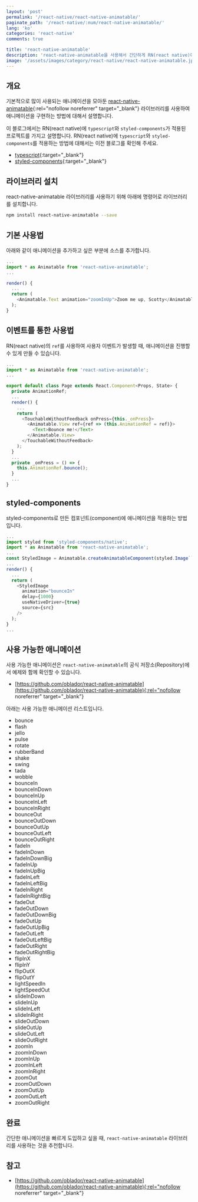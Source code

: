 ```yaml
---
layout: 'post'
permalink: '/react-native/react-native-animatable/'
paginate_path: '/react-native/:num/react-native-animatable/'
lang: 'ko'
categories: 'react-native'
comments: true

title: 'react-native-animatable'
description: 'react-native-animatable을 사용해서 간단하게 RN(react native)에 애니메이션을 추가해 보자.'
image: '/assets/images/category/react-native/react-native-animatable.jpg'
---
```



## 개요
기본적으로 많이 사용되는 애니메이션을 모아둔 [react-native-animatable](https://github.com/oblador/react-native-animatable){:rel="nofollow noreferrer" target="_blank"} 라이브러리를 사용하여 애니메이션을 구현하는 방법에 대해서 설명합니다.

이 블로그에서는 RN(react native)에 ```typescript```와 ```styled-components```가 적용된 프로젝트를 가지고 설명합니다. RN(react native)에 ```typescript```와 ```styled-components```를 적용하는 방법에 대해서는 이전 블로그를 확인해 주세요.

- [typescript]({{site.url}}/{{page.categories}}/typescript/){:target="_blank"}
- [styled-components]({{site.url}}/{{page.categories}}/styled-components/){:target="_blank"}

## 라이브러리 설치
react-native-animatable 라이브러리를 사용하기 위해 아래에 명령어로 라이브러리를 설치합니다.

```bash
npm install react-native-animatable --save
```

## 기본 사용법
아래와 같이 애니메이션을 추가하고 싶은 부분에 소스를 추가합니다.

```js
...
import * as Animatable from 'react-native-animatable';
...

render() {
  ...
  return (
    <Animatable.Text animation="zoomInUp">Zoom me up, Scotty</Animatable.Text>
  );
}
```

## 이벤트를 통한 사용법
RN(react native)의 ```ref```를 사용하여 사용자 이벤트가 발생할 때, 애니메이션을 진행할 수 있게 만들 수 있습니다.

```js
...
import * as Animatable from 'react-native-animatable';
...

export default class Page extends React.Component<Props, State> {
  private AnimationRef;
  ...
  render() {
    ...
    return (
      <TouchableWithoutFeedback onPress={this._onPress}>
        <Animatable.View ref={ref => (this.AnimationRef = ref)}>
          <Text>Bounce me!</Text>
        </Animatable.View>
      </TouchableWithoutFeedback>
    );
  }
  ...
  private _onPress = () => {
    this.AnimationRef.bounce();
  }
  ...
}
```

## styled-components
styled-components로 만든 컴포넌트(component)에 애니메이션을 적용하는 방법입니다.

```js
...
import styled from 'styled-components/native';
import * as Animatable from 'react-native-animatable';
...
const StyledImage = Animatable.createAnimatableComponent(styled.Image``);
...
render() {
  ...
  return (
    <StyledImage
      animation="bounceIn"
      delay={1000}
      useNativeDriver={true}
      source={src}
    />
  );
}
...
```

## 사용 가능한 애니메이션
사용 가능한 애니메이션은 ```react-native-animatable```의 공식 저장소(Repository)에서 예제와 함께 확인할 수 있습니다.

- [https://github.com/oblador/react-native-animatable](https://github.com/oblador/react-native-animatable){:rel="nofollow noreferrer" target="_blank"}

아래는 사용 가능한 애니메이션 리스트입니다.

- bounce
- flash
- jello
- pulse
- rotate
- rubberBand
- shake
- swing
- tada
- wobble
- bounceIn
- bounceInDown
- bounceInUp
- bounceInLeft
- bounceInRight
- bounceOut
- bounceOutDown
- bounceOutUp
- bounceOutLeft
- bounceOutRight
- fadeIn
- fadeInDown
- fadeInDownBig
- fadeInUp
- fadeInUpBig
- fadeInLeft
- fadeInLeftBig
- fadeInRight
- fadeInRightBig
- fadeOut
- fadeOutDown
- fadeOutDownBig
- fadeOutUp
- fadeOutUpBig
- fadeOutLeft
- fadeOutLeftBig
- fadeOutRight
- fadeOutRightBig
- flipInX
- flipInY
- flipOutX
- flipOutY
- lightSpeedIn
- lightSpeedOut
- slideInDown
- slideInUp
- slideInLeft
- slideInRight
- slideOutDown
- slideOutUp
- slideOutLeft
- slideOutRight
- zoomIn
- zoomInDown
- zoomInUp
- zoomInLeft
- zoomInRight
- zoomOut
- zoomOutDown
- zoomOutUp
- zoomOutLeft
- zoomOutRight

## 완료
간단한 애니메이션을 빠르게 도입하고 싶을 때, ```react-native-animatable``` 라이브러리를 사용하는 것을 추천합니다.

## 참고
- [https://github.com/oblador/react-native-animatable](https://github.com/oblador/react-native-animatable){:rel="nofollow noreferrer" target="_blank"}